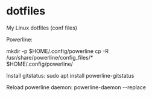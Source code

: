# dotfiles
My Linux dotfiles (conf files)

Powerline:

mkdir -p $HOME/.config/powerline
cp -R /usr/share/powerline/config_files/* \
      $HOME/.config/powerline/

Install gitstatus:
sudo apt install powerline-gitstatus

Reload powerline daemon:
powerline-daemon --replace